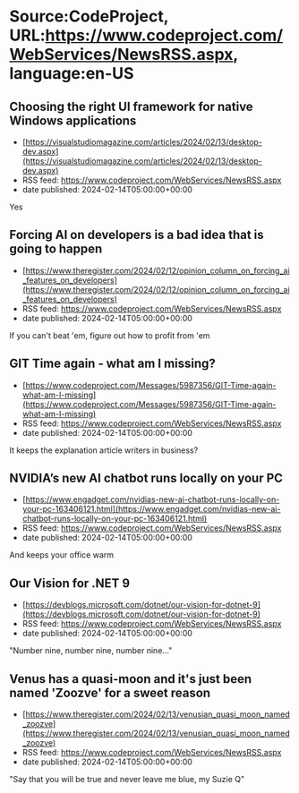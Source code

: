 # Source:CodeProject, URL:https://www.codeproject.com/WebServices/NewsRSS.aspx, language:en-US

## Choosing the right UI framework for native Windows applications
 - [https://visualstudiomagazine.com/articles/2024/02/13/desktop-dev.aspx](https://visualstudiomagazine.com/articles/2024/02/13/desktop-dev.aspx)
 - RSS feed: https://www.codeproject.com/WebServices/NewsRSS.aspx
 - date published: 2024-02-14T05:00:00+00:00

Yes

## Forcing AI on developers is a bad idea that is going to happen
 - [https://www.theregister.com/2024/02/12/opinion_column_on_forcing_ai_features_on_developers](https://www.theregister.com/2024/02/12/opinion_column_on_forcing_ai_features_on_developers)
 - RSS feed: https://www.codeproject.com/WebServices/NewsRSS.aspx
 - date published: 2024-02-14T05:00:00+00:00

If you can't beat 'em, figure out how to profit from 'em

## GIT Time again - what am I missing?
 - [https://www.codeproject.com/Messages/5987356/GIT-Time-again-what-am-I-missing](https://www.codeproject.com/Messages/5987356/GIT-Time-again-what-am-I-missing)
 - RSS feed: https://www.codeproject.com/WebServices/NewsRSS.aspx
 - date published: 2024-02-14T05:00:00+00:00

It keeps the explanation article writers in business?

## NVIDIA’s new AI chatbot runs locally on your PC
 - [https://www.engadget.com/nvidias-new-ai-chatbot-runs-locally-on-your-pc-163406121.html](https://www.engadget.com/nvidias-new-ai-chatbot-runs-locally-on-your-pc-163406121.html)
 - RSS feed: https://www.codeproject.com/WebServices/NewsRSS.aspx
 - date published: 2024-02-14T05:00:00+00:00

And keeps your office warm

## Our Vision for .NET 9
 - [https://devblogs.microsoft.com/dotnet/our-vision-for-dotnet-9](https://devblogs.microsoft.com/dotnet/our-vision-for-dotnet-9)
 - RSS feed: https://www.codeproject.com/WebServices/NewsRSS.aspx
 - date published: 2024-02-14T05:00:00+00:00

"Number nine, number nine, number nine..."

## Venus has a quasi-moon and it's just been named 'Zoozve' for a sweet reason
 - [https://www.theregister.com/2024/02/13/venusian_quasi_moon_named_zoozve](https://www.theregister.com/2024/02/13/venusian_quasi_moon_named_zoozve)
 - RSS feed: https://www.codeproject.com/WebServices/NewsRSS.aspx
 - date published: 2024-02-14T05:00:00+00:00

"Say that you will be true and never leave me blue, my Suzie Q"

